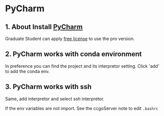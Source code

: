 # PyCharm

## 1. About Install [PyCharm](https://www.jetbrains.com/pycharm/download/#section=mac)
Graduate Student can apply [free license](https://www.jetbrains.com/community/education/#students) to use the pro version.

## 2. PyCharm works with conda environment
In preference you can find the project and its interpretor setting. Click 'add' to add the conda env.

## 3. PyCharm works with ssh
Same, add interpretor and select ssh interpretor.

If the env variables are not import. See the ccgoServer note to edit `.bashrc`
